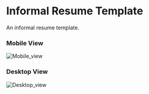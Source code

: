 # Informal Resume Template
An informal resume template. 

### Mobile View
![Mobile_view](https://res.cloudinary.com/nasir78526/image/upload/q_100/v1516822015/informal_CV_f9ineu.png)

### Desktop View
![Desktop_view](https://res.cloudinary.com/nasir78526/image/upload/q_100/v1516823024/web_view_oxjai1.png)

